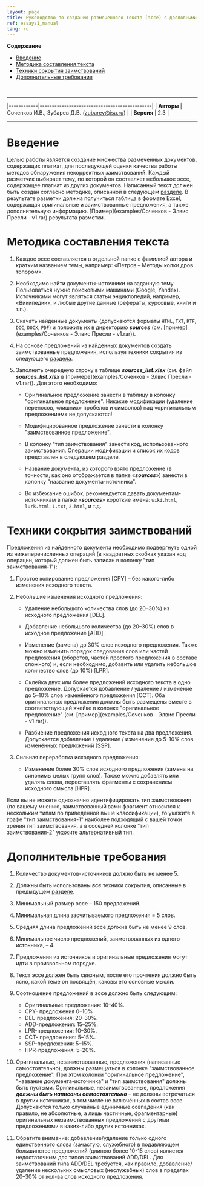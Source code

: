 ```yaml
---
layout: page
title: Руководство по созданию размеченного текста (эссе) с дословными и перефразированными заимствованиями
ref: essays1_manual
lang: ru
---
```


<!-- markdown-toc start - Don't edit this section. Run M-x markdown-toc-generate-toc again -->
**Содержание**

- [Введение](#Введение)
- [Методика составления текста](#Методика-составления-текста)
- [Техники сокрытия заимствований](#Техники-сокрытия-заимствований)
- [Дополнительные требования](#Дополнительные-требования)

<!-- markdown-toc end -->

<br>

------------

|------------|----------------------------------------------|
| **Авторы** | Соченков И.В., Зубарев Д.В. (zubarev@isa.ru) |
| **Версия** |                                          2.3 |

------------

Введение
========

Целью работы является создание множества размеченных документов,
содержащих плагиат, для последующей оценки качества работы методов обнаружения некорректных заимствований.
Каждый разметчик выбирает тему, по которой он составляет небольшое эссе,
содержащее плагиат из других документов.
Написанный текст должен быть создан согласно методике, описанной в следующем [разделе](#Методика-составления-текста).
В результате разметки должна получиться таблица в формате Excel,
содержащая оригинальные и заимствованные предложения,
а также дополнительную информацию.
[Пример](examples/Соченков - Элвис Пресли - v1.rar) результата разметки.

Методика составления текста
===========================

1.  Каждое эссе составляется в отдельной папке с фамилией автора и кратким названием темы, например: «Петров – Методы колки дров топором».

2.  Необходимо найти документы-источники на заданную тему.
Пользоваться нужно поисковыми машинами (Google, Yandex).
Источниками могут являться статьи энциклопедий, например, «Википедии», и любые другие данные (рефераты, курсовые, книги и т.п.).

3.  Скачать найденные документы (допускаются форматы `HTML`, `TXT`, `RTF`, `DOC`, `DOCX`, `PDF`)
и положить их в директорию ***sources*** (см. [пример](examples/Соченков - Элвис Пресли - v1.rar)).

4.  На основе предложений из найденных документов создать заимствованные предложения,
используя техники сокрытия из следующего [раздела](#Техники-сокрытия-заимствований).

5.  Заполнить очередную строку в таблице ***sources\_list.xlsx*** (см. файл ***sources\_list.xlsx*** в [примере](examples/Соченков - Элвис Пресли - v1.rar)).
Для этого необходимо:

    + Оригинальное предложение занести в таблицу в колонку "оригинальное предложение".
    Никакие модификации (удаление переносов, «лишних» пробелов и символов) над «оригинальным предложением» не допускаются!

    +  Модифицированное предложение занести в колонку "заимствованное предложение".

    + В колонку "тип заимствования" занести код, использованного заимствования.
    Операции модификации и список их кодов представлен в следующем разделе.

    + Название документа, из которого взято предложение
    (в точности, как оно отображается в папке «***sources***») занести в колонку "название документа-источника".

    + Во избежание ошибок, рекомендуется давать документам-источникам в папке «***sources***» короткие имена: `wiki.html`, `lurk.html`, `1.txt`, `2.html`, и т.д.

Техники сокрытия заимствований
==============================

Предложения из найденного документа необходимо подвергнуть одной из нижеперечисленных операций
(в квадратных скобках указан код операции,
который должен быть записан в колонку "тип заимствования-1"):

1.  Простое копирование предложения \[CPY\] – без какого-либо изменения исходного текста.

2.  Небольшие изменения исходного предложения:

    +  Удаление небольшого количества слов (до 20–30%) из исходного предложения \[DEL\].

    +  Добавление небольшого количества (до 20–30%) слов в исходное предложение \[ADD\].

    +  Изменение (замена) до 30% слов исходного предложения. Также можно изменить порядок следования слов или частей предложения (оборотов, частей простого предложения в составе сложного) и, если необходимо, добавить или удалить небольшое количество слов (до 10%) \[LPR\].

    +  Склейка двух или более предложений исходного текста в одно предложение. Допускается добавление / удаление / изменение до 5–10% слов изменённого предложения \[CCT\]. Оба оригинальных предложения должны быть размещены вместе в соответствующей ячейке в колонке "оригинальное предложение" (см. [пример](examples/Соченков - Элвис Пресли - v1.rar)).

    +  Разбиение предложения исходного текста на два предложения. Допускается добавление / удаление / изменение до 5–10% слов изменённых предложений \[SSP\].

3.  Сильная переработка исходного предложения:

    +  Изменение более 30% слов исходного предложения (замена на синонимы целых групп слов). Также можно добавлять или удалять слова, переставлять фрагменты с сохранением исходного смысла \[HPR\].

Если вы не можете однозначно идентифицировать тип заимствования
(по вашему мнению, заимствованный вами фрагмент относится к нескольким типам по приведённой выше классификации),
то укажите в графе "тип заимствования-1" наиболее подходящий с вашей точки зрения тип заимствования,
а в соседней колонке "тип заимствования-2" укажите альтернативный тип.

Дополнительные требования
=========================

1.  Количество документов-источников должно быть не менее 5.

2.  Должны быть использованы ***все*** техники сокрытия, описанные в предыдущем [разделе](#Техники-сокрытия-заимствований).

3.  Минимальный размер эссе – 150 предложений.

4.  Минимальная длина засчитываемого предложения = 5 слов.

5.  Средняя длина предложений эссе должна быть не менее 9 слов.

6.  Минимальное число предложений, заимствованных из одного источника, – 4.

7.  Предложения из источников и оригинальные предложения могут идти в произвольном порядке.

8.  Текст эссе должен быть связным, после его прочтения должно быть ясно, какой теме он посвящён, каковы его основные мысли.

9.  Соотношение предложений в эссе должно быть следующим:
    +  Оригинальные предложения: 10–40%.
    +  CPY- предложения 0–10%
    +  DEL-предложения: 20–30%.
    +  ADD-предложения: 15–25%.
    +  LPR-предложения: 10–30%.
    +  CCT- предложения: 5–15%.
    +  SSP-предложения: 5–15%.
    +  HPR-предложения: 5–20%.
10.  Оригинальные, незаимствованные, предложения (написанные самостоятельно), должны размещаться в колонке "заимствованное предложение".
При этом колонки "оригинальное предложение", "название документа-источника" и "тип заимствования" должны быть пустыми.
Оригинальные, незаимствованные, предложения ***должны быть написаны самостоятельно*** – не должны встречаться в других источниках, в том числе не включённых в состав эссе.
Допускаются только случайные единичные совпадения (как правило, не абсолютные, а лишь частичные, фрагментарные) оригинальных незаимствованных предложений с другими предложениями в каких-либо других источниках.
11. Обратите внимание: добавление/удаление только одного единственного слова
    (зачастую, служебного) в подавляющем большинстве предложений (длиною более
    10-15 слов) является недостаточным для типов заимствований ADD/DEL. Для
    заимствований типа ADD/DEL требуется, как правило, добавление/удаление
    нескольких смысловых (неслужебных) слов в пределах 20–30% от кол-ва слов
    исходного предложения.
